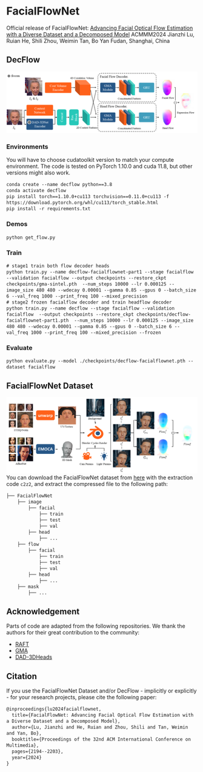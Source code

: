 <!--
 * @Date: 2024-07-24 14:27:51
 * @LastEditors: ljz 
 * @LastEditTime: 2024-11-11 14:27:51
 * @FilePath: \FacialFlowNet\README.md
 * @Description: 
 * 
 * Copyright (c) 2024 by Fudan University/Shanghai Key Laboratory of Intelligent Information Processing, All Rights Reserved. 
-->

# FacialFlowNet
Official release of FacialFlowNet: 
[Advancing Facial Optical Flow Estimation with a Diverse Dataset and a Decomposed Model](https://dl.acm.org/doi/10.1145/3664647.3680921)
ACMMM2024
Jianzhi Lu, Ruian He, Shili Zhou, Weimin Tan, Bo Yan
Fudan, Shanghai, China

## DecFlow
![DecFlow](./assets/decflow.png)
### Environments
You will have to choose cudatoolkit version to match your compute environment. The code is tested on PyTorch 1.10.0 and cuda 11.8, but other versions might also work.
```Shell
conda create --name decflow python==3.8
conda activate decflow
pip install torch==1.10.0+cu113 torchvision==0.11.0+cu113 -f https://download.pytorch.org/whl/cu113/torch_stable.html
pip install -r requirements.txt

```

### Demos
```Shell
python get_flow.py
```

### Train
```Shell
# stage1 train both flow decoder heads
python train.py --name decflow-facialflownet-part1 --stage facialflow --validation facialflow --output checkpoints --restore_ckpt checkpoints/gma-sintel.pth  --num_steps 10000 --lr 0.000125 --image_size 480 480 --wdecay 0.00001 --gamma 0.85 --gpus 0 --batch_size 6 --val_freq 1000 --print_freq 100 --mixed_precision
# stage2 frozen facialflow decoder and train headflow decoder
python train.py --name decflow --stage facialflow --validation facialflow  --output checkpoints --restore_ckpt checkpoints/decflow-facialflownet-part1.pth  --num_steps 10000 --lr 0.000125 --image_size 480 480 --wdecay 0.00001 --gamma 0.85 --gpus 0 --batch_size 6 --val_freq 1000 --print_freq 100 --mixed_precision --frozen
```

### Evaluate
```Shell
python evaluate.py --model ./checkpoints/decflow-facialflownet.pth --dataset facialflow
```


## FacialFlowNet Dataset
![FlowPipeline](./assets/flowpipeline.png)
You can download the FacialFlowNet dataset from [here](https://pan.baidu.com/s/1u9fQsGdqhjqDN6jVhXxNrA) with the extraction code `c2z2`, and extract the compressed file to the following path:
```Shell
├── FacialFlowNet
    ├── image
        ├── facial
            ├── train 
            ├── test 
            ├── val
        ├── head
            ├── ...
    ├── flow
        ├── facial
            ├── train 
            ├── test 
            ├── val
        ├── head
            ├── ...
    ├── mask
        ├── ...
```



## Acknowledgement
Parts of code are adapted from the following repositories. We thank the authors for their great contribution to the community:
* [RAFT](https://github.com/princeton-vl/RAFT)
* [GMA](https://github.com/zacjiang/GMA)
* [DAD-3DHeads](https://github.com/PinataFarms/DAD-3DHeads)

## Citation
If you use the FacialFlowNet Dataset and/or DecFlow - implicitly or explicitly - for your research projects, please cite the following paper:
```Shell
@inproceedings{lu2024facialflownet,
  title={FacialFlowNet: Advancing Facial Optical Flow Estimation with a Diverse Dataset and a Decomposed Model},
  author={Lu, Jianzhi and He, Ruian and Zhou, Shili and Tan, Weimin and Yan, Bo},
  booktitle={Proceedings of the 32nd ACM International Conference on Multimedia},
  pages={2194--2203},
  year={2024}
}
```